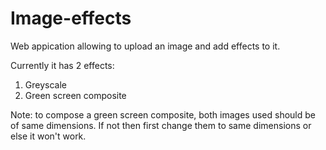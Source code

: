 # Image-effects

Web appication allowing to upload an image and add effects to it.

Currently it has 2 effects:
1. Greyscale
2. Green screen composite

Note: to compose a green screen composite, both images used should be of same dimensions. If not then first change them to same dimensions or else it won't work.
